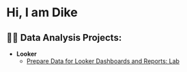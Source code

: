 <h1>Hi, I am Dike</h1>

<h2>👨‍💻 Data Analysis Projects:</h2>

- <b>Looker</b>
  - [Prepare Data for Looker Dashboards and Reports: Lab](https://github.com/DIKECC/Lookerlab)

  

